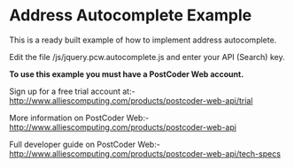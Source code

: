 Address Autocomplete Example
============================

This is a ready built example of how to implement address autocomplete.

Edit the file /js/jquery.pcw.autocomplete.js and enter your API (Search) key.

**To use this example you must have a PostCoder Web account.**

Sign up for a free trial account at:-
http://www.alliescomputing.com/products/postcoder-web-api/trial

More information on PostCoder Web:-
http://www.alliescomputing.com/products/postcoder-web-api

Full developer guide on PostCoder Web:-
http://www.alliescomputing.com/products/postcoder-web-api/tech-specs
